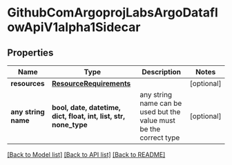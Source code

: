 # GithubComArgoprojLabsArgoDataflowApiV1alpha1Sidecar


## Properties
Name | Type | Description | Notes
------------ | ------------- | ------------- | -------------
**resources** | [**ResourceRequirements**](ResourceRequirements.md) |  | [optional] 
**any string name** | **bool, date, datetime, dict, float, int, list, str, none_type** | any string name can be used but the value must be the correct type | [optional]

[[Back to Model list]](../README.md#documentation-for-models) [[Back to API list]](../README.md#documentation-for-api-endpoints) [[Back to README]](../README.md)



